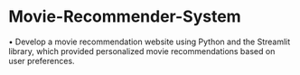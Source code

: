 # Movie-Recommender-System
• Develop a movie recommendation website using Python and the Streamlit library, which provided
personalized movie recommendations based on user preferences.
